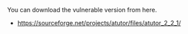 You can download the vulnerable version from here.

- https://sourceforge.net/projects/atutor/files/atutor_2_2_1/

